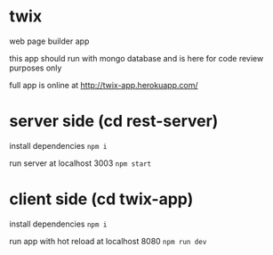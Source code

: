 # twix
web page builder app

this app should run with mongo database and is here for code review purposes only

full app is online at http://twix-app.herokuapp.com/



# server side (cd rest-server)

install dependencies
``
npm i
``

run server at localhost 3003
``
npm start
``

# client side (cd twix-app)

install dependencies
``
npm i
``

run app with hot reload at localhost 8080
``
npm run dev
``
